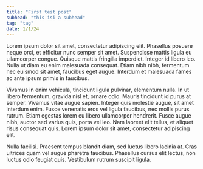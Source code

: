 ```yaml
---
title: "First test post"
subhead: "this isi a subhead"
tag: "tag"
date: 1/1/24
---
```


Lorem ipsum dolor sit amet, consectetur adipiscing elit. Phasellus posuere neque orci, et efficitur nunc semper sit amet. Suspendisse mattis ligula eu ullamcorper congue. Quisque mattis fringilla imperdiet. Integer id libero leo. Nulla ut diam eu enim malesuada consequat. Etiam nibh nibh, fermentum nec euismod sit amet, faucibus eget augue. Interdum et malesuada fames ac ante ipsum primis in faucibus.

Vivamus in enim vehicula, tincidunt ligula pulvinar, elementum nulla. In ut libero fermentum, gravida nisl et, ornare odio. Mauris tincidunt id purus at semper. Vivamus vitae augue sapien. Integer quis molestie augue, sit amet interdum enim. Fusce venenatis eros vel ligula faucibus, nec mollis purus rutrum. Etiam egestas lorem eu libero ullamcorper hendrerit. Fusce augue nibh, auctor sed varius quis, porta vel leo. Nam laoreet elit tellus, et aliquet risus consequat quis. Lorem ipsum dolor sit amet, consectetur adipiscing elit.

Nulla facilisi. Praesent tempus blandit diam, sed luctus libero lacinia at. Cras ultrices quam vel augue pharetra faucibus. Phasellus cursus elit lectus, non luctus odio feugiat quis. Vestibulum rutrum suscipit ligula.
